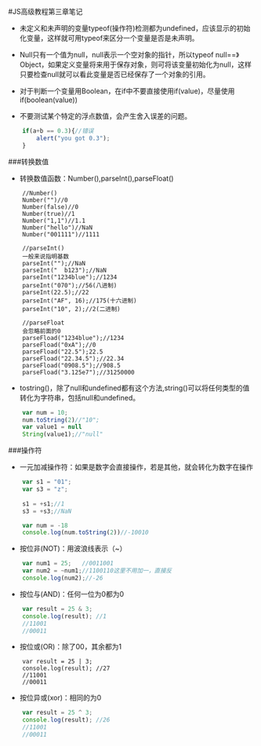#JS高级教程第三章笔记

- 未定义和未声明的变量typeof(操作符)检测都为undefined，应该显示的初始化变量，这样就可用typeof来区分一个变量是否是未声明。


- Null只有一个值为null，null表示一个空对象的指针，所以typeof null==》Object，如果定义变量将来用于保存对象，则可将该变量初始化为null，这样只要检查null就可以看此变量是否已经保存了一个对象的引用。


- 对于判断一个变量用Boolean，在if中不要直接使用if(value)，尽量使用if(boolean(value))


- 不要测试某个特定的浮点数值，会产生舍入误差的问题。

```javascript
	if(a+b == 0.3){//错误
		alert("you got 0.3");
	}
```

###转换数值

- 转换数值函数：Number(),parseInt(),parseFloat()

```javascrpit
	//Number()
	Number("")//0
	Number(false)//0
	Number(true)//1
	Number("1,1")//1.1
	Number("hello")//NaN
	Number("001111")//1111
```

```javascrpit
	//parseInt()
	一般来说指明基数
	parseInt("");//NaN
	parseInt("  b123");//NaN
	parseInt("1234blue");//1234
	parseInt("070");//56(八进制)
	parseInt(22.5);//22
	parseInt("AF", 16);//175(十六进制)
	parseInt("10", 2);//2(二进制)
```


```javascrpit
	//parseFloat
	会忽略前面的0
	parseFload("1234blue");//1234
	parseFload("0xA");//0
	parseFload("22.5");22.5
	parseFload("22.34.5");//22.34
	parseFload("0908.5");//908.5
	parseFload("3.125e7");//31250000
```

- tostring()，除了null和undefined都有这个方法,string()可以将任何类型的值转化为字符串，包括null和undefined。

```javascript
	var num = 10;
	num.toString(2)//"10";
	var value1 = null
	String(value1);//"null"
```

###操作符

- 一元加减操作符：如果是数字会直接操作，若是其他，就会转化为数字在操作

```javascript
	var s1 = "01";
	var s3 = "z";
	
	s1 = +s1;//1
	s3 = +s3;//NaN
```

```javascript
	var num = -18
	console.log(num.toString(2))//-10010
```

- 按位非(NOT)：用波浪线表示（~）

```javascript
	var num1 = 25;   //0011001
	var num2 = ~num1;//1100110这里不用加一，直接反
	console.log(num2);//-26
```

- 按位与(AND)：任何一位为0都为0

```javascript
	var result = 25 & 3;
	console.log(result); //1
	//11001
	//00011

```

- 按位或(OR)：除了00，其余都为1

```javasccript
	var result = 25 | 3;
	console.log(result); //27
	//11001
	//00011

```

- 按位异或(xor)：相同的为0

```javascript
	var result = 25 ^ 3;
	console.log(result); //26
	//11001
	//00011

```




